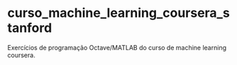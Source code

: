 # curso_machine_learning_coursera_stanford
Exercícios de programação Octave/MATLAB do curso de machine learning coursera.
